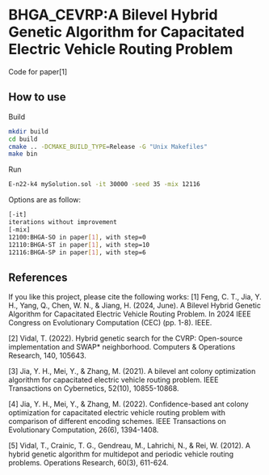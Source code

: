 # BHGA_CEVRP:A Bilevel Hybrid Genetic Algorithm for Capacitated Electric Vehicle Routing Problem
Code for paper[1]

## How to use
Build

```bash
mkdir build
cd build
cmake .. -DCMAKE_BUILD_TYPE=Release -G "Unix Makefiles"
make bin
```
Run

```bash
E-n22-k4 mySolution.sol -it 30000 -seed 35 -mix 12116
```

Options are as follow:

```bash
[-it]
iterations without improvement
[-mix]
12100:BHGA-SO in paper[1], with step=0
12110:BHGA-ST in paper[1], with step=10
12116:BHGA-SP in paper[1], with step=6
```

## References
If you like this project, please cite the following works:
[1] Feng, C. T., Jia, Y. H., Yang, Q., Chen, W. N., & Jiang, H. (2024, June). A Bilevel Hybrid Genetic Algorithm for Capacitated Electric Vehicle Routing Problem. In 2024 IEEE Congress on Evolutionary Computation (CEC) (pp. 1-8). IEEE.

[2] Vidal, T. (2022). Hybrid genetic search for the CVRP: Open-source implementation and SWAP* neighborhood. Computers & Operations Research, 140, 105643.

[3] Jia, Y. H., Mei, Y., & Zhang, M. (2021). A bilevel ant colony optimization algorithm for capacitated electric vehicle routing problem. IEEE Transactions on Cybernetics, 52(10), 10855-10868.

[4] Jia, Y. H., Mei, Y., & Zhang, M. (2022). Confidence-based ant colony optimization for capacitated electric vehicle routing problem with comparison of different encoding schemes. IEEE Transactions on Evolutionary Computation, 26(6), 1394-1408.

[5] Vidal, T., Crainic, T. G., Gendreau, M., Lahrichi, N., & Rei, W. (2012). A hybrid genetic algorithm for multidepot and periodic vehicle routing problems. Operations Research, 60(3), 611-624.
